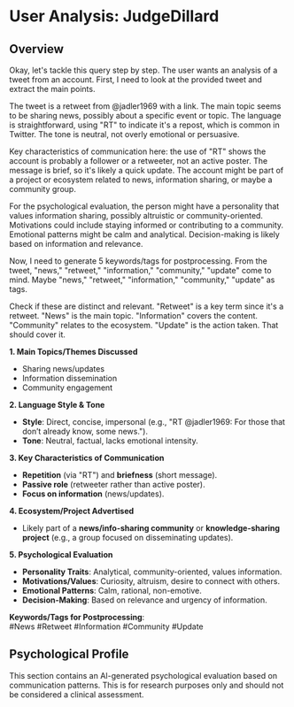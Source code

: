 # User Analysis: JudgeDillard

## Overview

<think>
Okay, let's tackle this query step by step. The user wants an analysis of a tweet from an account. First, I need to look at the provided tweet and extract the main points.

The tweet is a retweet from @jadler1969 with a link. The main topic seems to be sharing news, possibly about a specific event or topic. The language is straightforward, using "RT" to indicate it's a repost, which is common in Twitter. The tone is neutral, not overly emotional or persuasive.

Key characteristics of communication here: the use of "RT" shows the account is probably a follower or a retweeter, not an active poster. The message is brief, so it's likely a quick update. The account might be part of a project or ecosystem related to news, information sharing, or maybe a community group.

For the psychological evaluation, the person might have a personality that values information sharing, possibly altruistic or community-oriented. Motivations could include staying informed or contributing to a community. Emotional patterns might be calm and analytical. Decision-making is likely based on information and relevance.

Now, I need to generate 5 keywords/tags for postprocessing. From the tweet, "news," "retweet," "information," "community," "update" come to mind. Maybe "news," "retweet," "information," "community," "update" as tags.

Check if these are distinct and relevant. "Retweet" is a key term since it's a retweet. "News" is the main topic. "Information" covers the content. "Community" relates to the ecosystem. "Update" is the action taken. That should cover it.
</think>

**1. Main Topics/Themes Discussed**  
- Sharing news/updates  
- Information dissemination  
- Community engagement  

**2. Language Style & Tone**  
- **Style**: Direct, concise, impersonal (e.g., "RT @jadler1969: For those that don’t already know, some news.").  
- **Tone**: Neutral, factual, lacks emotional intensity.  

**3. Key Characteristics of Communication**  
- **Repetition** (via "RT") and **briefness** (short message).  
- **Passive role** (retweeter rather than active poster).  
- **Focus on information** (news/updates).  

**4. Ecosystem/Project Advertised**  
- Likely part of a **news/info-sharing community** or **knowledge-sharing project** (e.g., a group focused on disseminating updates).  

**5. Psychological Evaluation**  
- **Personality Traits**: Analytical, community-oriented, values information.  
- **Motivations/Values**: Curiosity, altruism, desire to connect with others.  
- **Emotional Patterns**: Calm, rational, non-emotive.  
- **Decision-Making**: Based on relevance and urgency of information.  

**Keywords/Tags for Postprocessing**:  
#News #Retweet #Information #Community #Update

## Psychological Profile

This section contains an AI-generated psychological evaluation based on communication patterns. This is for research purposes only and should not be considered a clinical assessment.